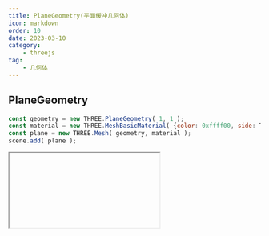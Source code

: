 ```yaml
---
title: PlaneGeometry(平面缓冲几何体)
icon: markdown
order: 10
date: 2023-03-10
category:
    - threejs
tag:
    - 几何体
---
```


## PlaneGeometry

```js
const geometry = new THREE.PlaneGeometry( 1, 1 );
const material = new THREE.MeshBasicMaterial( {color: 0xffff00, side: THREE.DoubleSide} );
const plane = new THREE.Mesh( geometry, material );
scene.add( plane );
```

<IFrame url="https://luotainxu-demo.netlify.app/#/threejs/geometry/planeGeometry"/>

## 构造器

### width : Float

平面沿着X轴的宽度。默认值是1

### height : Float

平面沿着Y轴的高度。默认值是1

### widthSegments : Integer

（可选）平面的宽度分段数，默认值是1

### heightSegments : Integer

（可选）平面的高度分段数，默认值是1

## 属性

共有属性请参见其基类[BufferGeometry](/threejs/几何体/BufferGeometry.md)

### .parameters

一个包含着构造函数中每个参数的对象。在对象实例化之后，对该属性的任何修改都不会改变这个几何体

## 方法

共有方法请参见其基类[BufferGeometry](/threejs/几何体/BufferGeometry.md)
